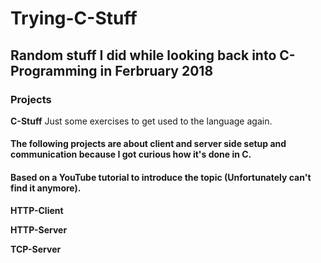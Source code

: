 # Trying-C-Stuff #
## Random stuff I did while looking back into C-Programming in Ferbruary 2018 ##


### Projects ###
__C-Stuff__
Just some exercises to get used to the language again.

#### The following projects are about client and server side setup and communication because I got curious how it's done in C. ###
#### Based on a YouTube tutorial to introduce the topic (Unfortunately can't find it anymore). ####
__HTTP-Client__

__HTTP-Server__

__TCP-Server__

